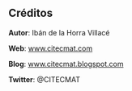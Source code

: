 ## Créditos

**Autor**: Ibán de la Horra Villacé

**Web**: www.citecmat.com

**Blog**: www.citecmat.blogspot.com

**Twitter**: @CITECMAT

  

